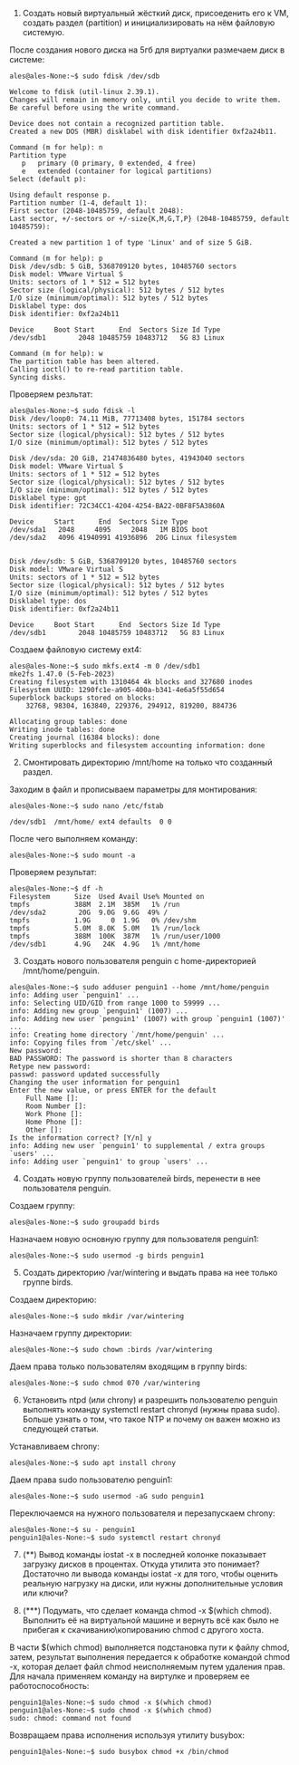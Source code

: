 1. Создать новый виртуальный жёсткий диск, присоеденить его к VM, создать раздел (partition) и инициализировать на нём файловую системую.

После создания нового диска на 5гб для виртуалки размечаем диск в системе:
```
ales@ales-None:~$ sudo fdisk /dev/sdb

Welcome to fdisk (util-linux 2.39.1).
Changes will remain in memory only, until you decide to write them.
Be careful before using the write command.

Device does not contain a recognized partition table.
Created a new DOS (MBR) disklabel with disk identifier 0xf2a24b11.

Command (m for help): n
Partition type
   p   primary (0 primary, 0 extended, 4 free)
   e   extended (container for logical partitions)
Select (default p): 

Using default response p.
Partition number (1-4, default 1): 
First sector (2048-10485759, default 2048): 
Last sector, +/-sectors or +/-size{K,M,G,T,P} (2048-10485759, default 10485759): 

Created a new partition 1 of type 'Linux' and of size 5 GiB.

Command (m for help): p
Disk /dev/sdb: 5 GiB, 5368709120 bytes, 10485760 sectors
Disk model: VMware Virtual S
Units: sectors of 1 * 512 = 512 bytes
Sector size (logical/physical): 512 bytes / 512 bytes
I/O size (minimum/optimal): 512 bytes / 512 bytes
Disklabel type: dos
Disk identifier: 0xf2a24b11

Device     Boot Start      End  Sectors Size Id Type
/dev/sdb1        2048 10485759 10483712   5G 83 Linux

Command (m for help): w
The partition table has been altered.
Calling ioctl() to re-read partition table.
Syncing disks.
```
Проверяем резльтат:
```
ales@ales-None:~$ sudo fdisk -l
Disk /dev/loop0: 74.11 MiB, 77713408 bytes, 151784 sectors
Units: sectors of 1 * 512 = 512 bytes
Sector size (logical/physical): 512 bytes / 512 bytes
I/O size (minimum/optimal): 512 bytes / 512 bytes

Disk /dev/sda: 20 GiB, 21474836480 bytes, 41943040 sectors
Disk model: VMware Virtual S
Units: sectors of 1 * 512 = 512 bytes
Sector size (logical/physical): 512 bytes / 512 bytes
I/O size (minimum/optimal): 512 bytes / 512 bytes
Disklabel type: gpt
Disk identifier: 72C34CC1-4204-4254-BA22-0BF8F5A3860A

Device     Start      End  Sectors Size Type
/dev/sda1   2048     4095     2048   1M BIOS boot
/dev/sda2   4096 41940991 41936896  20G Linux filesystem


Disk /dev/sdb: 5 GiB, 5368709120 bytes, 10485760 sectors
Disk model: VMware Virtual S
Units: sectors of 1 * 512 = 512 bytes
Sector size (logical/physical): 512 bytes / 512 bytes
I/O size (minimum/optimal): 512 bytes / 512 bytes
Disklabel type: dos
Disk identifier: 0xf2a24b11

Device     Boot Start      End  Sectors Size Id Type
/dev/sdb1        2048 10485759 10483712   5G 83 Linux
```
Создаем файловую систему ext4:
```
ales@ales-None:~$ sudo mkfs.ext4 -m 0 /dev/sdb1
mke2fs 1.47.0 (5-Feb-2023)
Creating filesystem with 1310464 4k blocks and 327680 inodes
Filesystem UUID: 1290fc1e-a905-400a-b341-4e6a5f55d654
Superblock backups stored on blocks: 
	32768, 98304, 163840, 229376, 294912, 819200, 884736

Allocating group tables: done                            
Writing inode tables: done                            
Creating journal (16384 blocks): done
Writing superblocks and filesystem accounting information: done
```

2. Смонтировать директорию /mnt/home на только что созданный раздел.
   
Заходим в файл и прописываем параметры для монтирования:
```
ales@ales-None:~$ sudo nano /etc/fstab

/dev/sdb1  /mnt/home/ ext4 defaults  0 0
```
После чего выполняем команду:
```
ales@ales-None:~$ sudo mount -a
```
Проверяем результат:
```
ales@ales-None:~$ df -h
Filesystem      Size  Used Avail Use% Mounted on
tmpfs           388M  2.1M  385M   1% /run
/dev/sda2        20G  9.0G  9.6G  49% /
tmpfs           1.9G     0  1.9G   0% /dev/shm
tmpfs           5.0M  8.0K  5.0M   1% /run/lock
tmpfs           388M  100K  387M   1% /run/user/1000
/dev/sdb1       4.9G   24K  4.9G   1% /mnt/home
```
3. Создать нового пользователя penguin с home-директорией /mnt/home/penguin.

```
ales@ales-None:~$ sudo adduser penguin1 --home /mnt/home/penguin
info: Adding user `penguin1' ...
info: Selecting UID/GID from range 1000 to 59999 ...
info: Adding new group `penguin1' (1007) ...
info: Adding new user `penguin1' (1007) with group `penguin1 (1007)' ...
info: Creating home directory `/mnt/home/penguin' ...
info: Copying files from `/etc/skel' ...
New password: 
BAD PASSWORD: The password is shorter than 8 characters
Retype new password: 
passwd: password updated successfully
Changing the user information for penguin1
Enter the new value, or press ENTER for the default
	Full Name []: 
	Room Number []: 
	Work Phone []: 
	Home Phone []: 
	Other []: 
Is the information correct? [Y/n] y
info: Adding new user `penguin1' to supplemental / extra groups `users' ...
info: Adding user `penguin1' to group `users' ...
```

4. Создать новую группу пользователей birds, перенести в нее пользователя penguin.

Создаем группу:
```
ales@ales-None:~$ sudo groupadd birds
```
Назначаем новую основную группу для пользователя penguin1:
```
ales@ales-None:~$ sudo usermod -g birds penguin1
```
5. Cоздать директорию /var/wintering и выдать права на нее только группе birds.

Создаем директорию:
```
ales@ales-None:~$ sudo mkdir /var/wintering
```
Назначаем группу директории:
```
ales@ales-None:~$ sudo chown :birds /var/wintering
```
Даем права только пользователям входящим в группу birds:
```
ales@ales-None:~$ sudo chmod 070 /var/wintering
```
   
6. Установить ntpd (или chrony) и разрешить пользователю penguin выполнять команду systemctl restart chronyd (нужны права sudo). Больше узнать о том, что такое NTP и почему он важен можно из следующей статьи.

Устанавливаем chrony:
```
ales@ales-None:~$ sudo apt install chrony
```
Даем права sudo пользователю penguin1:
```
ales@ales-None:~$ sudo usermod -aG sudo penguin1
```
Переключаемся на нужного пользователя и перезапускаем chrony:
```
ales@ales-None:~$ su - penguin1
penguin1@ales-None:~$ sudo systemctl restart chronyd
```

7. (**) Вывод команды iostat -x в последней колонке показывает загрузку дисков в процентах. Откуда утилита это понимает?  
Достаточно ли вывода команды iostat -x для того, чтобы оценить реальную нагрузку на диски, или нужны дополнительные условия или ключи?



8. (***) Подумать, что сделает команда chmod -x $(which chmod). Выполнить её на виртуальной машине и вернуть всё как было не прибегая к скачиванию\копированию chmod с другого хоста.
   
В части $(which chmod) выполняется подстановка пути к файлу chmod, затем, результат выполнения передается к обработке командой chmod -x, которая делает файл chmod неисполняемым путем удаления прав.
Для начала применяем команду на виртулке и проверяем ее работоспособность:
```
penguin1@ales-None:~$ sudo chmod -x $(which chmod)
penguin1@ales-None:~$ sudo chmod -x $(which chmod)
sudo: chmod: command not found
```
Возвращаем права исполнения используя утилиту busybox:
```
penguin1@ales-None:~$ sudo busybox chmod +x /bin/chmod
```
